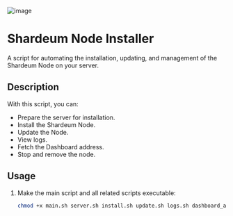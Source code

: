 ![image](https://github.com/nodersteam/noderslabs/assets/94483941/171778f9-7198-40b0-85cf-d3d6a3a2db9a)


# Shardeum Node Installer

A script for automating the installation, updating, and management of the Shardeum Node on your server.

## Description

With this script, you can:

- Prepare the server for installation.
- Install the Shardeum Node.
- Update the Node.
- View logs.
- Fetch the Dashboard address.
- Stop and remove the node.

## Usage

1. Make the main script and all related scripts executable:
   ```bash
   chmod +x main.sh server.sh install.sh update.sh logs.sh dashboard_address.sh delete_node.sh

